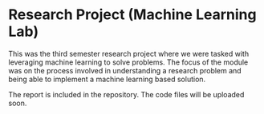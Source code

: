# Research Project (Machine Learning Lab)

This was the third semester research project where we were tasked with leveraging machine learning to solve problems. The focus of the module was on the process involved in understanding a research problem and being able to implement a machine learning based solution.

The report is included in the repository. The code files will be uploaded soon.
